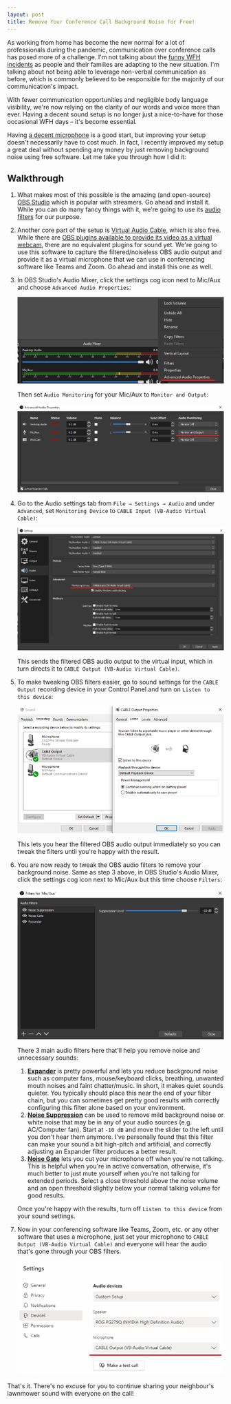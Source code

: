 ```yaml
---
layout: post
title: Remove Your Conference Call Background Noise for Free!
---
```


As working from home has become the new normal for a lot of professionals during the pandemic, communication over conference calls has posed more of a challenge. I'm not talking about the [funny WFH incidents](https://youtu.be/rOWGe7uOuPU) as people and their families are adapting to the new situation. I'm talking about not being able to leverage non-verbal communication as before, which is commonly believed to be responsible for the majority of our communication's impact.

With fewer communication opportunities and negligible body language visibility, we're now relying on the clarity of our words and voice more than ever. Having a decent sound setup is no longer just a nice-to-have for those occasional WFH days – it's become essential.

Having [a decent microphone](https://www.bluemic.com/en-us/products/yeti-nano/) is a good start, but improving your setup doesn't necessarily have to cost much. In fact, I recently improved my setup a great deal without spending any money by just removing background noise using free software. Let me take you through how I did it:<!--more-->

## Walkthrough

1. What makes most of this possible is the amazing (and open-source) [OBS Studio](https://obsproject.com/) which is popular with streamers. Go ahead and install it. While you can do many fancy things with it, we're going to use its [audio filters](https://obsproject.com/wiki/Filters-Guide#audio-device-filters) for our purpose.

2. Another core part of the setup is [Virtual Audio Cable](https://www.vb-audio.com/Cable/), which is also free. While there are [OBS plugins available to provide its video as a virtual webcam](https://obsproject.com/forum/resources/obs-virtualcam.949/), there are no equivalent plugins for sound yet. We're going to use this software to capture the filtered/noiseless OBS audio output and provide it as a virtual microphone that we can use in conferencing software like Teams and Zoom. Go ahead and install this one as well.

3. In OBS Studio's Audio Mixer, click the settings cog icon next to Mic/Aux and choose `Advanced Audio Properties`:

   ![OBS Mic/Aux Advanced Audio Settings](/images/posts/remove-bg-noise/1.png)

   Then set `Audio Monitoring` for your Mic/Aux to `Monitor and Output`:

   ![Audio Monitoring](/images/posts/remove-bg-noise/2.png)

4. Go to the Audio settings tab from `File → Settings → Audio` and under `Advanced`, set `Monitoring Device` to `CABLE Input (VB-Audio Virtual Cable)`:

   ![Monitoring Device](/images/posts/remove-bg-noise/3.png)

   This sends the filtered OBS audio output to the virtual input, which in turn directs it to `CABLE Output (VB-Audio Virtual Cable)`.

5. To make tweaking OBS filters easier, go to sound settings for the `CABLE Output` recording device in your Control Panel and turn on `Listen to this device`:

   ![Listen to this device](/images/posts/remove-bg-noise/4.png)

   This lets you hear the filtered OBS audio output immediately so you can tweak the filters until you're happy with the result.

6. You are now ready to tweak the OBS audio filters to remove your background noise. Same as step 3 above, in OBS Studio's Audio Mixer, click the settings cog icon next to Mic/Aux but this time choose `Filters`:

   ![OBS Audio Filters](/images/posts/remove-bg-noise/5.png)

   There 3 main audio filters here that'll help you remove noise and unnecessary sounds:

   1. [**Expander**](https://obsproject.com/wiki/Filters-Guide#expander) is pretty powerful and lets you reduce background noise such as computer fans, mouse/keyboard clicks, breathing, unwanted mouth noises and faint chatter/music. In short, it makes quiet sounds quieter. You typically should place this near the end of your filter chain, but you can sometimes get pretty good results with correctly configuring this filter alone based on your environment.
   2. [**Noise Suppression**](https://obsproject.com/wiki/Filters-Guide#noise-suppression) can be used to remove mild background noise or white noise that may be in any of your audio sources (e.g. AC/Computer fan). Start at `-10 dB` and move the slider to the left until you don't hear them anymore. I've personally found that this filter can make your sound a bit high-pitch and artificial, and correctly adjusting an Expander filter produces a better result.
   3. [**Noise Gate**](https://obsproject.com/wiki/Filters-Guide#noise-gate) lets you cut your microphone off when you're not talking. This is helpful when you're in active conversation, otherwise, it's much better to just mute yourself when you're not talking for extended periods. Select a close threshold above the noise volume and an open threshold slightly below your normal talking volume for good results.

   Once you're happy with the results, turn off `Listen to this device` from your sound settings.
   

7. Now in your conferencing software like Teams, Zoom, etc. or any other software that uses a microphone, just set your microphone to `CABLE Output (VB-Audio Virtual Cable)` and everyone will hear the audio that's gone through your OBS filters.

   ![Choose virtual microphone](/images/posts/remove-bg-noise/6.png)



That's it. There's no excuse for you to continue sharing your neighbour's lawnmower sound with everyone on the call!
